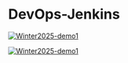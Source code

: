 # DevOps-Jenkins

[![Winter2025-demo1](https://github.com/Zuzay76/DevOps-Jenkins/actions/workflows/Winter2025-demo1.yml/badge.svg)](https://github.com/Zuzay76/DevOps-Jenkins/actions/workflows/Winter2025-demo1.yml)

[![Winter2025-demo1](https://github.com/Zuzay76/DevOps-Jenkins/actions/workflows/Winter2025-demo1.yml/badge.svg)](https://github.com/Zuzay76/DevOps-Jenkins/actions/workflows/Winter2025-demo1.yml)

